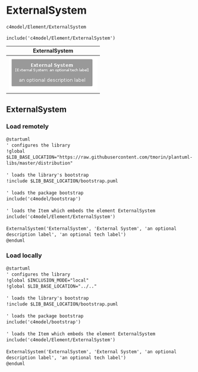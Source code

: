 # ExternalSystem


```text
c4model/Element/ExternalSystem
```

```text
include('c4model/Element/ExternalSystem')
```



| ExternalSystem |
| :---: |
| ![illustration for ExternalSystem](../../c4model/Element/ExternalSystem.Local.png) |




## ExternalSystem

### Load remotely
```plantuml
@startuml
' configures the library
!global $LIB_BASE_LOCATION="https://raw.githubusercontent.com/tmorin/plantuml-libs/master/distribution"

' loads the library's bootstrap
!include $LIB_BASE_LOCATION/bootstrap.puml

' loads the package bootstrap
include('c4model/bootstrap')

' loads the Item which embeds the element ExternalSystem
include('c4model/Element/ExternalSystem')

ExternalSystem('ExternalSystem', 'External System', 'an optional description label', 'an optional tech label')
@enduml
```

### Load locally
```plantuml
@startuml
' configures the library
!global $INCLUSION_MODE="local"
!global $LIB_BASE_LOCATION="../.."

' loads the library's bootstrap
!include $LIB_BASE_LOCATION/bootstrap.puml

' loads the package bootstrap
include('c4model/bootstrap')

' loads the Item which embeds the element ExternalSystem
include('c4model/Element/ExternalSystem')

ExternalSystem('ExternalSystem', 'External System', 'an optional description label', 'an optional tech label')
@enduml
```

